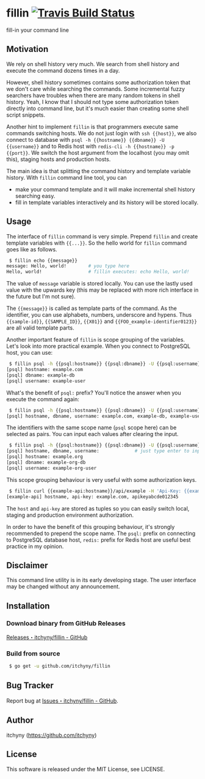 # fillin [![Travis Build Status](https://travis-ci.org/itchyny/fillin.svg?branch=master)](https://travis-ci.org/itchyny/fillin)
fill-in your command line

## Motivation
We rely on shell history very much.
We search from shell history and execute the command dozens times in a day.

However, shell history sometimes contains some authorization token that we don't care while searching the commands.
Some incremental fuzzy searchers have troubles when there are many random tokens in shell history.
Yeah, I know that I should not type some authorization token directly into command line, but it's much easier than creating some shell script snippets.

Another hint to implement `fillin` is that programmers execute same commands switching hosts.
We do not just login with `ssh {{host}}`, we also connect to database with `psql -h {{hostname}} {{dbname}} -U {{username}}` and to Redis host with `redis-cli -h {{hostname}} -p {{port}}`.
We switch the host argument from the localhost (you may omit this), staging hosts and production hosts.

The main idea is that splitting the command history and template variable history.
With `fillin` command line tool, you can

- make your command template and it will make incremental shell history searching easy.
- fill in template variables interactively and its history will be stored locally.

## Usage
The interface of `fillin` command is very simple.
Prepend `fillin` and create template variables with `{{...}}`.
So the hello world for `fillin` command goes like as follows.
```sh
 $ fillin echo {{message}}
message: Hello, world!        # you type here
Hello, world!                 # fillin executes: echo Hello, world!
```
The value of `message` variable is stored locally.
You can use the lastly used value with the upwards key (this may be replaced with more rich interface in the future but I'm not sure).

The `{{message}}` is called as template parts of the command.
As the identifier, you can use alphabets, numbers, underscore and hypens.
Thus `{{sample-id}}`, `{{SAMPLE_ID}}`, `{{X01}}` and `{{FOO_example-identifier0123}}` are all valid template parts.

Another important feature of `fillin` is scope grouping of the variables.
Let's look into more practical example.
When you connect to PostgreSQL host, you can use:
```sh
 $ fillin psql -h {{psql:hostname}} {{psql:dbname}} -U {{psql:username}}
[psql] hostname: example.com
[psql] dbname: example-db
[psql] username: example-user
```
What's the benefit of `psql:` prefix?
You'll notice the answer when you execute the command again:
```sh
 $ fillin psql -h {{psql:hostname}} {{psql:dbname}} -U {{psql:username}}
[psql] hostname, dbname, username: example.com, example-db, example-user   # you can select the most recently used entry with the upwards key
```
The identifiers with the same scope name (`psql` scope here) can be selected as pairs.
You can input each values after clearing the input.
```sh
 $ fillin psql -h {{psql:hostname}} {{psql:dbname}} -U {{psql:username}}
[psql] hostname, dbname, username:             # just type enter to input values for each identifiers
[psql] hostname: example.org
[psql] dbname: example-org-db
[psql] username: example-org-user
```

This scope grouping behaviour is very useful with some authorization keys.
```sh
 $ fillin curl {{example-api:hostname}}/api/example -H 'Api-Key: {{example-api:api-key}}'
[example-api] hostname, api-key: example.com, apikeyabcde012345
```
The `host` and `api-key` are stored as tuples so you can easily switch local, staging and production environment authorization.

In order to have the benefit of this grouping behaviour, it's strongly recommended to prepend the scope name.
The `psql:` prefix on connecting to PostgreSQL database host, `redis:` prefix for Redis host are useful best practice in my opinion.

## Disclaimer
This command line utility is in its early developing stage.
The user interface may be changed without any announcement.

## Installation
### Download binary from GitHub Releases
[Releases・itchyny/fillin - GitHub](https://github.com/itchyny/fillin/releases)

### Build from source
```bash
 $ go get -u github.com/itchyny/fillin
```

## Bug Tracker
Report bug at [Issues・itchyny/fillin - GitHub](https://github.com/itchyny/fillin/issues).

## Author
itchyny (https://github.com/itchyny)

## License
This software is released under the MIT License, see LICENSE.

